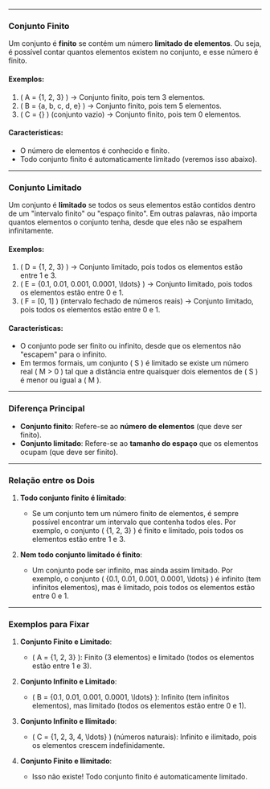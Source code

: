 
---

### **Conjunto Finito**
Um conjunto é **finito** se contém um número **limitado de elementos**. Ou seja, é possível contar quantos elementos existem no conjunto, e esse número é finito.

#### Exemplos:
1. \( A = \{1, 2, 3\} \) → Conjunto finito, pois tem 3 elementos.
2. \( B = \{a, b, c, d, e\} \) → Conjunto finito, pois tem 5 elementos.
3. \( C = \{\} \) (conjunto vazio) → Conjunto finito, pois tem 0 elementos.

#### Características:
- O número de elementos é conhecido e finito.
- Todo conjunto finito é automaticamente limitado (veremos isso abaixo).

---

### **Conjunto Limitado**
Um conjunto é **limitado** se todos os seus elementos estão contidos dentro de um "intervalo finito" ou "espaço finito". Em outras palavras, não importa quantos elementos o conjunto tenha, desde que eles não se espalhem infinitamente.

#### Exemplos:
1. \( D = \{1, 2, 3\} \) → Conjunto limitado, pois todos os elementos estão entre 1 e 3.
2. \( E = \{0.1, 0.01, 0.001, 0.0001, \ldots\} \) → Conjunto limitado, pois todos os elementos estão entre 0 e 1.
3. \( F = [0, 1] \) (intervalo fechado de números reais) → Conjunto limitado, pois todos os elementos estão entre 0 e 1.

#### Características:
- O conjunto pode ser finito ou infinito, desde que os elementos não "escapem" para o infinito.
- Em termos formais, um conjunto \( S \) é limitado se existe um número real \( M > 0 \) tal que a distância entre quaisquer dois elementos de \( S \) é menor ou igual a \( M \).

---

### **Diferença Principal**
- **Conjunto finito**: Refere-se ao **número de elementos** (que deve ser finito).
- **Conjunto limitado**: Refere-se ao **tamanho do espaço** que os elementos ocupam (que deve ser finito).

---

### **Relação entre os Dois**
1. **Todo conjunto finito é limitado**:
   - Se um conjunto tem um número finito de elementos, é sempre possível encontrar um intervalo que contenha todos eles. Por exemplo, o conjunto \( \{1, 2, 3\} \) é finito e limitado, pois todos os elementos estão entre 1 e 3.

2. **Nem todo conjunto limitado é finito**:
   - Um conjunto pode ser infinito, mas ainda assim limitado. Por exemplo, o conjunto \( \{0.1, 0.01, 0.001, 0.0001, \ldots\} \) é infinito (tem infinitos elementos), mas é limitado, pois todos os elementos estão entre 0 e 1.

---

### **Exemplos para Fixar**

1. **Conjunto Finito e Limitado**:
   - \( A = \{1, 2, 3\} \): Finito (3 elementos) e limitado (todos os elementos estão entre 1 e 3).

2. **Conjunto Infinito e Limitado**:
   - \( B = \{0.1, 0.01, 0.001, 0.0001, \ldots\} \): Infinito (tem infinitos elementos), mas limitado (todos os elementos estão entre 0 e 1).

3. **Conjunto Infinito e Ilimitado**:
   - \( C = \{1, 2, 3, 4, \ldots\} \) (números naturais): Infinito e ilimitado, pois os elementos crescem indefinidamente.

4. **Conjunto Finito e Ilimitado**:
   - Isso não existe! Todo conjunto finito é automaticamente limitado.
